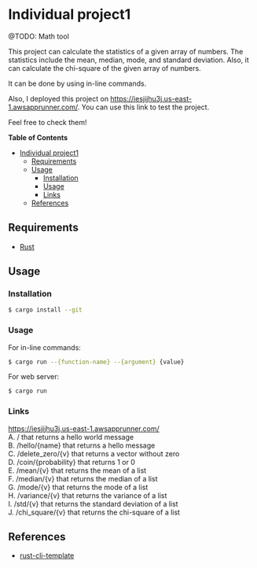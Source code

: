 # Individual project1

@TODO: Math tool

This project can calculate the statistics of a given array of numbers. The statistics include the mean, median, mode, and standard deviation. Also, it can calculate the chi-square of the given array of numbers.

It can be done by using in-line commands.

Also, I deployed this project on https://iesjijhu3j.us-east-1.awsapprunner.com/. You can use this link to test the project.

Feel free to check them!

<!-- markdown-toc start - Don't edit this section. Run M-x markdown-toc-refresh-toc -->
**Table of Contents**

- [Individual project1](#individual-project1)
    - [Requirements](#requirements)
    - [Usage](#usage)
        - [Installation](#installation)
        - [Usage](#usage-1)
        - [Links](#links)
    - [References](#references)

## Requirements

* [Rust](https://www.rust-lang.org/en-US/install.html)

## Usage

### Installation

```bash
$ cargo install --git
```

### Usage

For in-line commands:

```bash
$ cargo run --{function-name} --{argument} {value}
```

For web server:

```bash
$ cargo run
```

### Links

https://iesjijhu3j.us-east-1.awsapprunner.com/  
A. / that returns a hello world message  
B. /hello/{name} that returns a hello message  
C. /delete_zero/{v} that returns a vector without zero  
D. /coin/{probability} that returns 1 or 0  
E. /mean/{v} that returns the mean of a list  
F. /median/{v} that returns the median of a list  
G. /mode/{v} that returns the mode of a list  
H. /variance/{v} that returns the variance of a list  
I. /std/{v} that returns the standard deviation of a list  
J. /chi_square/{v} that returns the chi-square of a list  

## References

* [rust-cli-template](https://github.com/kbknapp/rust-cli-template)

